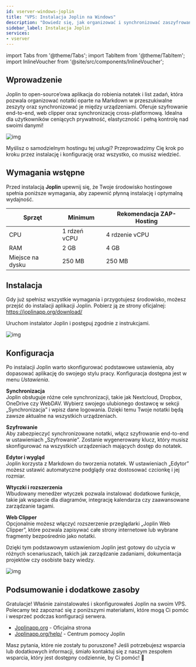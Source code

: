 ```yaml
---
id: vserver-windows-joplin
title: "VPS: Instalacja Joplin na Windows"
description: "Dowiedz się, jak organizować i synchronizować zaszyfrowane notatki Markdown na różnych urządzeniach z Joplin, dla bezpiecznego i elastycznego notowania → Sprawdź teraz"
sidebar_label: Instalacja Joplin
services:
- vserver
---
```


import Tabs from '@theme/Tabs';
import TabItem from '@theme/TabItem';
import InlineVoucher from '@site/src/components/InlineVoucher';

## Wprowadzenie

Joplin to open-source’owa aplikacja do robienia notatek i list zadań, która pozwala organizować notatki oparte na Markdown w przeszukiwalne zeszyty oraz synchronizować je między urządzeniami. Oferuje szyfrowanie end-to-end, web clipper oraz synchronizację cross-platformową. Idealna dla użytkowników ceniących prywatność, elastyczność i pełną kontrolę nad swoimi danymi!

![img](https://screensaver01.zap-hosting.com/index.php/s/bqFberi2tRqobRn/preview)

Myślisz o samodzielnym hostingu tej usługi? Przeprowadzimy Cię krok po kroku przez instalację i konfigurację oraz wszystko, co musisz wiedzieć.



<InlineVoucher />



## Wymagania wstępne

Przed instalacją **Joplin** upewnij się, że Twoje środowisko hostingowe spełnia poniższe wymagania, aby zapewnić płynną instalację i optymalną wydajność.

| Sprzęt | Minimum | Rekomendacja ZAP-Hosting |
| ---------- | ------------ | -------------------------- |
| CPU | 1 rdzeń vCPU | 4 rdzenie vCPU |
| RAM | 2 GB | 4 GB |
| Miejsce na dysku | 250 MB | 250 MB |




## Instalacja
Gdy już spełnisz wszystkie wymagania i przygotujesz środowisko, możesz przejść do instalacji aplikacji Joplin. Pobierz ją ze strony oficjalnej: https://joplinapp.org/download/

Uruchom instalator Joplin i postępuj zgodnie z instrukcjami.

![img](https://screensaver01.zap-hosting.com/index.php/s/sRkz7mJdB6ispSf/download)



## Konfiguracja

Po instalacji Joplin warto skonfigurować podstawowe ustawienia, aby dopasować aplikację do swojego stylu pracy. Konfiguracja dostępna jest w menu *Ustawienia*.

**Synchronizacja**  
Joplin obsługuje różne cele synchronizacji, takie jak Nextcloud, Dropbox, OneDrive czy WebDAV. Wybierz swojego ulubionego dostawcę w sekcji „Synchronizacja” i wpisz dane logowania. Dzięki temu Twoje notatki będą zawsze aktualne na wszystkich urządzeniach.

**Szyfrowanie**  
Aby zabezpieczyć synchronizowane notatki, włącz szyfrowanie end-to-end w ustawieniach „Szyfrowanie”. Zostanie wygenerowany klucz, który musisz skonfigurować na wszystkich urządzeniach mających dostęp do notatek.

**Edytor i wygląd**  
Joplin korzysta z Markdown do tworzenia notatek. W ustawieniach „Edytor” możesz ustawić automatyczne podglądy oraz dostosować czcionkę i jej rozmiar.

**Wtyczki i rozszerzenia**  
Wbudowany menedżer wtyczek pozwala instalować dodatkowe funkcje, takie jak wsparcie dla diagramów, integrację kalendarza czy zaawansowane zarządzanie tagami.

**Web Clipper**  
Opcjonalnie możesz włączyć rozszerzenie przeglądarki „Joplin Web Clipper”, które pozwala zapisywać całe strony internetowe lub wybrane fragmenty bezpośrednio jako notatki.

Dzięki tym podstawowym ustawieniom Joplin jest gotowy do użycia w różnych scenariuszach, takich jak zarządzanie zadaniami, dokumentacja projektów czy osobiste bazy wiedzy.

![img](https://screensaver01.zap-hosting.com/index.php/s/G7gMLyzgyTEjoNf/preview)




## Podsumowanie i dodatkowe zasoby

Gratulacje! Właśnie zainstalowałeś i skonfigurowałeś Joplin na swoim VPS. Polecamy też zapoznać się z poniższymi materiałami, które mogą Ci pomóc i wesprzeć podczas konfiguracji serwera.

- [Joplinapp.org](https://joplin.org/) - Oficjalna strona
- [Joplinapp.org/help/](https://joplinapp.org/help/) - Centrum pomocy Joplin

Masz pytania, które nie zostały tu poruszone? Jeśli potrzebujesz wsparcia lub dodatkowych informacji, śmiało kontaktuj się z naszym zespołem wsparcia, który jest dostępny codziennie, by Ci pomóc! 🙂



<InlineVoucher />